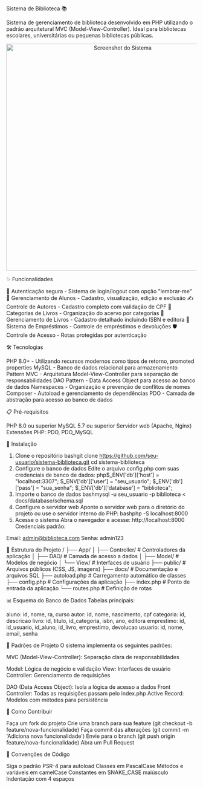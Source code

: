 Sistema de Biblioteca 📚

Sistema de gerenciamento de biblioteca desenvolvido em PHP utilizando o padrão arquitetural MVC (Model-View-Controller). Ideal para bibliotecas escolares, universitárias ou pequenas bibliotecas públicas.
<p align="center">
  <img src="https://raw.githubusercontent.com/username/sistema-biblioteca/master/docs/images/screenshot.png" alt="Screenshot do Sistema" width="600">
</p>

✨ Funcionalidades

🔐 Autenticação segura - Sistema de login/logout com opção "lembrar-me"
👥 Gerenciamento de Alunos - Cadastro, visualização, edição e exclusão
✍️ Controle de Autores - Cadastro completo com validação de CPF
📑 Categorias de Livros - Organização do acervo por categorias
📖 Gerenciamento de Livros - Cadastro detalhado incluindo ISBN e editora
📅 Sistema de Empréstimos - Controle de empréstimos e devoluções
🛡️ Controle de Acesso - Rotas protegidas por autenticação

🛠️ Tecnologias

PHP 8.0+ - Utilizando recursos modernos como tipos de retorno, promoted properties
MySQL - Banco de dados relacional para armazenamento
Pattern MVC - Arquitetura Model-View-Controller para separação de responsabilidades
DAO Pattern - Data Access Object para acesso ao banco de dados
Namespaces - Organização e prevenção de conflitos de nomes
Composer - Autoload e gerenciamento de dependências
PDO - Camada de abstração para acesso ao banco de dados

📋 Pré-requisitos

PHP 8.0 ou superior
MySQL 5.7 ou superior
Servidor web (Apache, Nginx)
Extensões PHP: PDO, PDO_MySQL

🚀 Instalação
1. Clone o repositório
bashgit clone https://github.com/seu-usuario/sistema-biblioteca.git
cd sistema-biblioteca
2. Configure o banco de dados
Edite o arquivo config.php com suas credenciais de banco de dados:
php$_ENV['db']['host'] = "localhost:3307";
$_ENV['db']['user'] = "seu_usuario";
$_ENV['db']['pass'] = "sua_senha";
$_ENV['db']['database'] = "biblioteca";
3. Importe o banco de dados
bashmysql -u seu_usuario -p biblioteca < docs/database/schema.sql
4. Configure o servidor web
Aponte o servidor web para o diretório do projeto ou use o servidor interno do PHP:
bashphp -S localhost:8000
5. Acesse o sistema
Abra o navegador e acesse:
http://localhost:8000
Credenciais padrão:

Email: admin@biblioteca.com
Senha: admin123

📁 Estrutura do Projeto
/
├── App/
│   ├── Controller/     # Controladores da aplicação
│   ├── DAO/            # Camada de acesso a dados
│   ├── Model/          # Modelos de negócio
│   └── View/           # Interfaces de usuário
├── public/             # Arquivos públicos (CSS, JS, imagens)
├── docs/               # Documentação e arquivos SQL
├── autoload.php        # Carregamento automático de classes
├── config.php          # Configurações da aplicação
├── index.php           # Ponto de entrada da aplicação
└── routes.php          # Definição de rotas

📊 Esquema do Banco de Dados
Tabelas principais:

aluno: id, nome, ra, curso
autor: id, nome, nascimento, cpf
categoria: id, descricao
livro: id, titulo, id_categoria, isbn, ano, editora
emprestimo: id, id_usuario, id_aluno, id_livro, emprestimo, devolucao
usuario: id, nome, email, senha

🧩 Padrões de Projeto
O sistema implementa os seguintes padrões:

MVC (Model-View-Controller): Separação clara de responsabilidades

Model: Lógica de negócio e validação
View: Interfaces de usuário
Controller: Gerenciamento de requisições


DAO (Data Access Object): Isola a lógica de acesso a dados
Front Controller: Todas as requisições passam pelo index.php
Active Record: Modelos com métodos para persistência

🤝 Como Contribuir

Faça um fork do projeto
Crie uma branch para sua feature (git checkout -b feature/nova-funcionalidade)
Faça commit das alterações (git commit -m 'Adiciona nova funcionalidade')
Envie para o branch (git push origin feature/nova-funcionalidade)
Abra um Pull Request

📝 Convenções de Código

Siga o padrão PSR-4 para autoload
Classes em PascalCase
Métodos e variáveis em camelCase
Constantes em SNAKE_CASE maiúsculo
Indentação com 4 espaços
